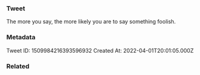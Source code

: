 ### Tweet
The more you say, the more likely you are to say something foolish.

### Metadata
Tweet ID: 1509984216393596932
Created At: 2022-04-01T20:01:05.000Z

### Related

